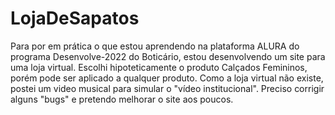 # LojaDeSapatos
Para por em prática o que estou aprendendo na plataforma ALURA do programa Desenvolve-2022 do Boticário,
estou desenvolvendo um site para uma loja virtual. Escolhi hipoteticamente o produto Calçados Femininos, 
porém pode ser aplicado a qualquer produto.
Como a loja virtual não existe, postei um video musical para simular o "vídeo institucional".
Preciso corrigir alguns "bugs" e pretendo melhorar o site aos poucos.
